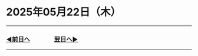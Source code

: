 # 2025年05月22日（木）

---

### [◀️前日へ](/chatty-journal/blob/main/2025/05/2025-05-21.md)&emsp;&emsp;&emsp;&emsp;[翌日へ▶️](https://github.com/yuasys/chatty-journal/blob/main/2025/05/2025-05-23.md)

---
